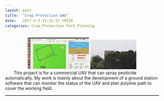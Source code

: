 ```yaml
---  
layout: post  
title:  "Crop Protection UAV"  
date:   2017-4-3 11:22:21 +0530  
categories: Crop_Protection Path_Planning
---   
```

<center>
	<img src="/assets/ground.png" width="40%"> <img src="/assets/uav.png" width="30%">  
</center>    
&ensp;&ensp;&ensp;&ensp;This project is for a commercial UAV that can spray pesticide automatically. My work is mainly about the development of a ground station software that can monitor the status of the UAV and plan polyline path to cover the working field.        
<hr style="height:1px;border:none;border-top:1px solid #555555;" />   
    

   
 
